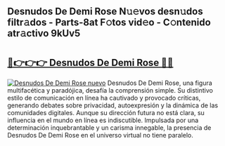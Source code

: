## Desnudos De Demi Rose N𝚞𝚎vos desn𝚞dos filtr𝚊dos - Parts-8at F𝚘tos vid𝚎o - C𝚘ntenido atr𝚊ctivo 9kUv5

# <h2><a href="http://mb4r1lq.tromn.icu/?c=Desnudos+De+Demi+Rose">🔗👉👉👉 Desnudos De Demi Rose 🔗🔗</a></h2>

[![Desnudos De Demi Rose nuevo](https://i.imgur.com/pEAQMta.gif)](http://mb4r1lq.tromn.icu/?c=Desnudos+De+Demi+Rose)
Desnudos De Demi Rose, una figura multifacética y paradójica, desafía la comprensión simple. Su distintivo estilo de comunicación en línea ha cautivado y provocado críticas, generando debates sobre privacidad, autoexpresión y la dinámica de las comunidades digitales. Aunque su dirección futura no está clara, su influencia en el mundo en línea es indiscutible. Impulsada por una determinación inquebrantable y un carisma innegable, la presencia de Desnudos De Demi Rose en el universo virtual no tiene paralelo.
